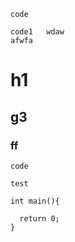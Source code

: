 `code`  

    code1   wdaw    
    afwfa    
# h1   
## g3
### ff
``code ``    

``test ``  

``` 
int main(){

  return 0;
}
```
